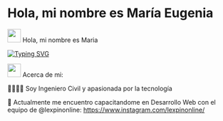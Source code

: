 <h1>Hola, mi nombre es María Eugenia </h1><img src="https://media.giphy.com/media/ObNTw8Uzwy6KQ/giphy.gif" width="30px">&nbsp;Hola, mi nombre es Maria
<p align="left">

[![Typing SVG](https://readme-typing-svg.demolab.com?font=Fira+Code&pause=1000&color=2CF746&random=false&width=435&lines=Bienvenido+a+mi+perfil+%F0%9F%A4%96%E2%9C%A8%F0%9F%92%BB%E2%98%95%F0%9F%91%BD)](https://git.io/typing-svg)

<img src="https://media.giphy.com/media/iY8CRBdQXODJSCERIr/giphy.gif" width="30px">&nbsp;Acerca de mi: 

👷‍♀👩‍💻 Soy Ingeniero Civil y apasionada por la tecnología 

🌱 Actualmente me encuentro capacitandome en Desarrollo Web con el equipo de @lexpinonline: https://www.instagram.com/lexpinonline/ 




  
